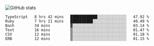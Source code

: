 ![GitHub stats](https://github-readme-stats.vercel.app/api?username=ksk001100&show_icons=true&theme=tokyonight)

<!--START_SECTION:waka-->

```text
TypeScript   8 hrs 42 mins   ████████████░░░░░░░░░░░░░   47.92 %
Ruby         7 hrs 21 mins   ██████████░░░░░░░░░░░░░░░   40.49 %
Bash         34 mins         ▓░░░░░░░░░░░░░░░░░░░░░░░░   03.14 %
Text         16 mins         ▒░░░░░░░░░░░░░░░░░░░░░░░░   01.47 %
CSV          12 mins         ▒░░░░░░░░░░░░░░░░░░░░░░░░   01.18 %
ERB          12 mins         ▒░░░░░░░░░░░░░░░░░░░░░░░░   01.15 %
```

<!--END_SECTION:waka-->
